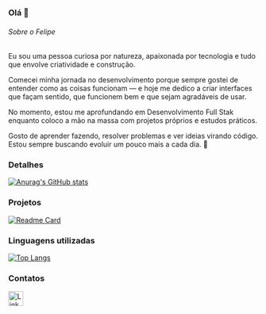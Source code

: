 ### Olá 👋

###### Sobre o Felipe
Eu sou uma pessoa curiosa por natureza, apaixonada por tecnologia e tudo que envolve criatividade e construção.

Comecei minha jornada no desenvolvimento porque sempre gostei de entender como as coisas funcionam — e hoje me dedico a criar interfaces que façam sentido, que funcionem bem e que sejam agradáveis de usar.

No momento, estou me aprofundando em Desenvolvimento Full Stak enquanto coloco a mão na massa com projetos próprios e estudos práticos.

Gosto de aprender fazendo, resolver problemas e ver ideias virando código. Estou sempre buscando evoluir um pouco mais a cada dia. 🚀


### Detalhes

[![Anurag's GitHub stats](https://github-readme-stats.vercel.app/api?username=FelipeTheMelo&show_icons=true&theme=dark)](https://github.com/anuraghazra/github-readme-stats)

### Projetos

[![Readme Card](https://github-readme-stats.vercel.app/api/pin/?username=FelipeTheMelo&repo=CartorioEBAC&theme=dark)](https://github.com/anuraghazra/github-readme-stats)


### Linguagens utilizadas

[![Top Langs](https://github-readme-stats.vercel.app/api/top-langs/?username=FelipeTheMelo&layout=compact)](https://github.com/anuraghazra/github-readme-stats)

### Contatos

[<img src='https://img.shields.io/badge/LinkedIn-0077B5?style=for-the-badge&logo=linkedin&logoColor=white' alt='Linkedin' height='30'>](https://www.linkedin.com/in/pedrobrocaldi/)
